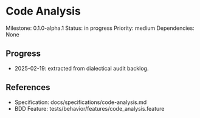 # Code Analysis
Milestone: 0.1.0-alpha.1
Status: in progress
Priority: medium
Dependencies: None

## Progress
- 2025-02-19: extracted from dialectical audit backlog.

## References
- Specification: docs/specifications/code-analysis.md
- BDD Feature: tests/behavior/features/code_analysis.feature
